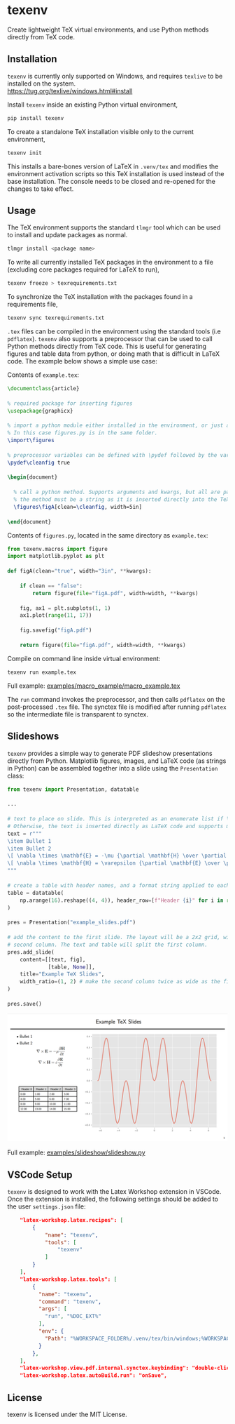 # texenv

Create lightweight TeX virtual environments, and use Python methods directly from TeX code. 

## Installation

`texenv` is currently only supported on Windows, and requires `texlive` to be installed on the system.  
https://tug.org/texlive/windows.html#install


Install `texenv` inside an existing Python virtual environment,

```bash
pip install texenv
```

To create a standalone TeX installation visible only to the current environment, 
```bash
texenv init
```
This installs a bare-bones version of LaTeX in `.venv/tex` and modifies the environment activation scripts so this TeX installation is used instead of the base installation. The console needs to be closed and re-opened for the changes to take effect.

## Usage

The TeX environment supports the standard `tlmgr` tool which can be used to install and update packages as normal.
```bash
tlmgr install <package name>
```

To write all currently installed TeX packages in the environment to a file (excluding core packages required for LaTeX to run),
```bash
texenv freeze > texrequirements.txt
```

To synchronize the TeX installation with the packages found in a requirements file,
```bash
texenv sync texrequirements.txt
```

`.tex` files can be compiled in the environment using the standard tools (i.e `pdflatex`). `texenv` also supports a preprocessor that can be used to call Python methods directly from TeX code. This is useful for generating figures and table data from python, or doing math that is difficult in LaTeX code. The example below shows a simple use case:

Contents of `example.tex`:
```tex
\documentclass{article}

% required package for inserting figures
\usepackage{graphicx}

% import a python module either installed in the environment, or just a file in the same folder as the .tex file.
% In this case figures.py is in the same folder.
\import\figures

% preprocessor variables can be defined with \pydef followed by the variable name and value.
\pydef\cleanfig true

\begin{document}
  
  % call a python method. Supports arguments and kwargs, but all are passed in as string types. The return type of 
  % the method must be a string as it is inserted directly into the TeX code.
  \figures\figA[clean=\cleanfig, width=5in]
   
\end{document}
```
Contents of `figures.py`, located in the same directory as `example.tex`:
```python
from texenv.macros import figure
import matplotlib.pyplot as plt

def figA(clean="true", width="3in", **kwargs):
    
    if clean == "false":
        return figure(file="figA.pdf", width=width, **kwargs)

    fig, ax1 = plt.subplots(1, 1)
    ax1.plot(range(11, 17))

    fig.savefig("figA.pdf")

    return figure(file="figA.pdf", width=width, **kwargs)

```

Compile on command line inside virtual environment:
```bash
texenv run example.tex
```

Full example:
[examples/macro_example/macro_example.tex](examples/macro_example/macro_example.tex)

The `run` command invokes the preprocessor, and then calls `pdflatex` on the post-processed `.tex` file. The synctex file is modified after running `pdflatex` so the intermediate file is transparent to synctex.

## Slideshows

`texenv` provides a simple way to generate PDF slideshow presentations directly from Python. Matplotlib figures, images, and LaTeX code (as strings in Python) can be assembled together into a slide using the `Presentation` class:

```python
from texenv import Presentation, datatable

... 

# text to place on slide. This is interpreted as an enumerate list if \item appears first in the string.
# Otherwise, the text is inserted directly as LaTeX code and supports math macros etc...
text = r"""
\item Bullet 1
\item Bullet 2
\[ \nabla \times \mathbf{E} = -\mu {\partial \mathbf{H} \over \partial t} \]
\[ \nabla \times \mathbf{H} = \varepsilon {\partial \mathbf{E} \over \partial t} \]
"""

# create a table with header names, and a format string applied to each cell
table = datatable(
    np.arange(16).reshape((4, 4)), header_row=[f"Header {i}" for i in range(4)], formatter="{:.2f}"
)

pres = Presentation("example_slides.pdf")

# add the content to the first slide. The layout will be a 2x2 grid, with the figure centered along both rows in the
# second column. The text and table will split the first column. 
pres.add_slide(
    content=[[text, fig], 
             [table, None]], 
    title="Example TeX Slides", 
    width_ratio=(1, 2) # make the second column twice as wide as the first column.
)

pres.save()
```

![example2](https://raw.githubusercontent.com/ricklyon/texenv/main/docs/img/example_slide.png)

Full example:
[examples/slideshow/slideshow.py](examples/slideshow/slideshow.py)


## VSCode Setup

`texenv` is designed to work with the Latex Workshop extension in VSCode. Once the extension is installed, the following
settings should be added to the user `settings.json` file:

```json
    "latex-workshop.latex.recipes": [
        {
            "name": "texenv",
            "tools": [
                "texenv"
            ]
        }
    ],
    "latex-workshop.latex.tools": [
        {
          "name": "texenv",
          "command": "texenv",
          "args": [
            "run", "%DOC_EXT%"
          ],
          "env": {
            "Path": "%WORKSPACE_FOLDER%/.venv/tex/bin/windows;%WORKSPACE_FOLDER%/.venv/Scripts;%PATH%"
          }
        },
    ],
    "latex-workshop.view.pdf.internal.synctex.keybinding": "double-click",
    "latex-workshop.latex.autoBuild.run": "onSave",
```

## License

texenv is licensed under the MIT License.
